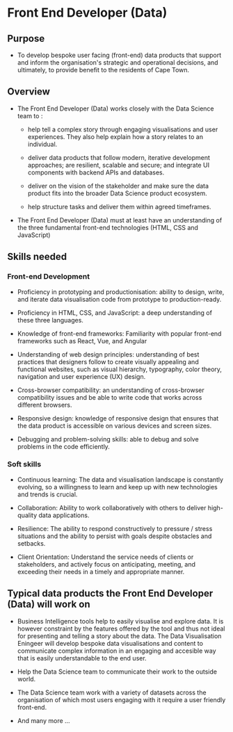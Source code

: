 # Front End Developer (Data)

## Purpose

*  To develop bespoke user facing (front-end) data products that support and inform the organisation's strategic and operational decisions, and ultimately, to provide benefit to the residents of Cape Town.

## Overview
*  The Front End Developer (Data) works closely with the Data Science team to :

    * help tell a complex story through engaging visualisations and user experiences. They also help explain how a story relates to an individual.

    * deliver data products that follow modern, iterative development approaches; are resilient, scalable and secure; and integrate UI components with backend APIs and databases.

    * deliver on the vision of the stakeholder and make sure the data product fits into the broader Data Science product ecosystem.

    * help structure tasks and deliver them within agreed timeframes.

* The Front End Developer (Data) must at least have an understanding of the three fundamental front-end technologies (HTML, CSS and JavaScript)

## Skills needed

### Front-end Development

* Proficiency in prototyping and productionisation: ability to design, write, and iterate data visualisation code from prototype to production-ready.

* Proficiency in HTML, CSS, and JavaScript: a deep understanding of these three languages.

* Knowledge of front-end frameworks: Familiarity with popular front-end frameworks such as React, Vue, and Angular

* Understanding of web design principles: understanding of best practices that designers follow to create visually appealing and functional websites, such as visual hierarchy, typography, color theory, navigation and user experience (UX) design.

* Cross-browser compatibility: an understanding of cross-browser compatibility issues and be able to write code that works across different browsers.

* Responsive design: knowledge of responsive design that ensures that the data product is accessible on various devices and screen sizes.

* Debugging and problem-solving skills: able to debug and solve problems in the code efficiently.

### Soft skills

* Continuous learning: The data and visualisation landscape is constantly evolving, so a willingness to learn and keep up with new technologies and trends is crucial.

* Collaboration: Ability to work collaboratively with others to deliver high-quality data applications.

* Resilience: The ability to respond constructively to pressure / stress situations and the ability to persist with goals despite obstacles and setbacks.

* Client Orientation: Understand the service needs of clients or stakeholders, and actively focus on anticipating, meeting, and exceeding their needs in a timely and appropriate manner.

## Typical data products the Front End Developer (Data) will work on

* Business Intelligence tools help to easily visualise and explore data. It is however constraint by the features offered by the tool and thus not ideal for presenting and telling a story about the data. The Data Visualisation Eningeer will develop bespoke data visualisations and content to communicate complex information in an engaging and accesible way that is easily understandable to the end user.

* Help the Data Science team to communicate their work to the outside world.

* The Data Science team work with a variety of datasets across the organisation of which most users engaging with it require a user friendly front-end.

* And many more ...
